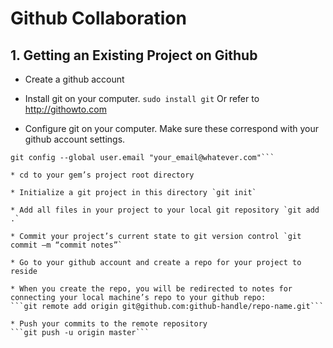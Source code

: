 <h1>Github Collaboration</h1>

<h2>1. Getting an Existing Project on Github</h2>

* Create a github account

* Install git on your computer. `sudo install git` Or refer to <a href="http://githowto.com">http://githowto.com </a>
	
* Configure git on your computer. Make sure these correspond with your github account settings.
```git config --global user.name "Your Name"
git config --global user.email "your_email@whatever.com"```
	
* cd to your gem’s project root directory

* Initialize a git project in this directory `git init`

* Add all files in your project to your local git repository `git add .`

* Commit your project’s current state to git version control `git commit –m “commit notes”`

* Go to your github account and create a repo for your project to reside

* When you create the repo, you will be redirected to notes for connecting your local machine’s repo to your github repo:
```git remote add origin git@github.com:github-handle/repo-name.git```

* Push your commits to the remote repository 
```git push -u origin master```
 
